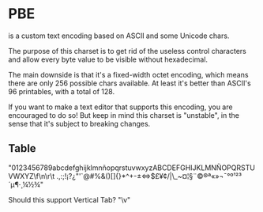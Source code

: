 # PBE

is a custom text encoding based on ASCII and some Unicode chars.

The purpose of this charset is to get rid of the useless control characters and allow every byte value to be visible without hexadecimal.

The main downside is that it's a fixed-width octet encoding, which means there are only 256 possible chars available.
At least it's better than ASCII's 96 printables, with a total of 128.

If you want to make a text editor that supports this encoding, you are encouraged to do so!
But keep in mind this charset is "unstable", in the sense that it's subject to breaking changes.

## Table

"0123456789abcdefghijklmnñopqrstuvwxyzABCDEFGHIJKLMNÑOPQRSTUVWXYZ\f\n\r\t .,:;!¡?¿\"'`@#%&()[]\{}*^+-±<=>$£¥¢/|\\_~¤¦§¨©®ª«»¬­¯°º¹²³´µ¶·¸¼½¾"

Should this support Vertical Tab? "\v"
